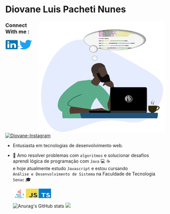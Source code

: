# Diovane Luis Pacheti Nunes

<img align="right" alt="Diovane-Linkedin" height="350" width="400" 
  src="https://github.com/DioenDJS/Projeto_Senac_Faculdade/blob/main/img/DioenDGithub.png?raw=true" 
  style="max-width:100%;" />
  
### Connect With me :

<a href="https://www.linkedin.com/in/diovane-luis-pacheti-nunes-5a1362211" target="blank">
  <img align="center" alt="Diovane-Linkedin" height="30" width="40" 
  src="https://raw.githubusercontent.com/devicons/devicon/master/icons/linkedin/linkedin-original.svg" 
  style="max-width:100%;">
</a>

<a href="https://twitter.com/DioEndjs?s=15" target="blank">
  <img align="center" alt="Diovane-Linkedin" height="30" width="40" 
  src="https://raw.githubusercontent.com/devicons/devicon/master/icons/twitter/twitter-original.svg" 
  style="max-width:100%;">
</a>

<a href="https://www.instagram.com/diovaneluispachetinunes/" target="blank">
  <img align="center" alt="Diovane-Instagram" height="30" width="30" 
  src="https://image.flaticon.com/icons/png/512/2111/2111463.png" 
  style="max-width:100%;">
</a>

- Entusiasta em tecnologias de desenvolvimento web.

- 👀  Amo resolver problemas com `algoritmos` e solucionar desafios<br /> aprendi lógica de programação 
com `Java` :computer: :coffee:<br /> e hoje atualmente estudo ``Javascript`` e estou cursando<br /> `Análise e Desenvolvimento de Sistema`
na Faculdade de Tecnologia `Senac` :mortar_board: 


  <img align="center" alt="Diovane-Linkedin" height="30" width="40" 
  src="https://raw.githubusercontent.com/devicons/devicon/master/icons/java/java-original.svg" 
  style="max-width:100%;"><img align="center" alt="Diovane-Linkedin" height="30" width="40" 
  src="https://raw.githubusercontent.com/devicons/devicon/master/icons/javascript/javascript-original.svg" 
  style="max-width:100%;"><img align="center" alt="Diovane-Linkedin" height="30" width="40" 
  src="https://raw.githubusercontent.com/devicons/devicon/master/icons/typescript/typescript-original.svg" 
  style="max-width:100%;">
  
  
 


 
  
  ![Anurag's GitHub stats](https://github-readme-stats.vercel.app/api?username=DioenDJS&show_icons=true&theme=radical)    ![](https://github-readme-stats.vercel.app/api/top-langs/?username=DioenDJS&layout=compact&langs_count=16&theme=dracula)



<!---
DioenDJS/DioenDJS is a ✨ special ✨ repository because its `README.md` (this file) appears on your GitHub profile.
You can click the Preview link to take a look at your changes.
--->
